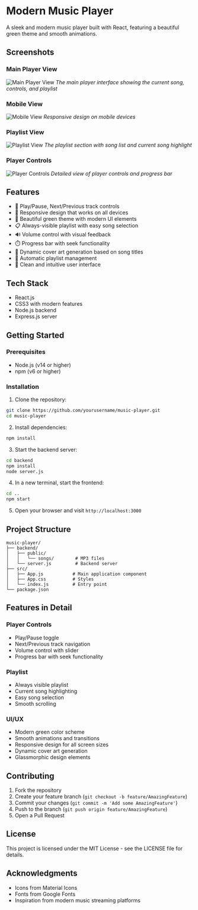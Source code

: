# Modern Music Player

A sleek and modern music player built with React, featuring a beautiful green theme and smooth animations.

## Screenshots

### Main Player View
![Main Player View](screenshots/main-player.png)
*The main player interface showing the current song, controls, and playlist*

### Mobile View
![Mobile View](screenshots/mobile-view.png)
*Responsive design on mobile devices*

### Playlist View
![Playlist View](screenshots/playlist-view.png)
*The playlist section with song list and current song highlight*

### Player Controls
![Player Controls](screenshots/player-controls.png)
*Detailed view of player controls and progress bar*

## Features

- 🎵 Play/Pause, Next/Previous track controls
- 📱 Responsive design that works on all devices
- 🎨 Beautiful green theme with modern UI elements
- 📋 Always-visible playlist with easy song selection
- 🔊 Volume control with visual feedback
- ⏱️ Progress bar with seek functionality
- 🎨 Dynamic cover art generation based on song titles
- 🔄 Automatic playlist management
- 🎯 Clean and intuitive user interface

## Tech Stack

- React.js
- CSS3 with modern features
- Node.js backend
- Express.js server

## Getting Started

### Prerequisites

- Node.js (v14 or higher)
- npm (v6 or higher)

### Installation

1. Clone the repository:
```bash
git clone https://github.com/yourusername/music-player.git
cd music-player
```

2. Install dependencies:
```bash
npm install
```

3. Start the backend server:
```bash
cd backend
npm install
node server.js
```

4. In a new terminal, start the frontend:
```bash
cd ..
npm start
```

5. Open your browser and visit `http://localhost:3000`

## Project Structure

```
music-player/
├── backend/
│   ├── public/
│   │   └── songs/        # MP3 files
│   └── server.js         # Backend server
├── src/
│   ├── App.js           # Main application component
│   ├── App.css          # Styles
│   └── index.js         # Entry point
└── package.json
```

## Features in Detail

### Player Controls
- Play/Pause toggle
- Next/Previous track navigation
- Volume control with slider
- Progress bar with seek functionality

### Playlist
- Always visible playlist
- Current song highlighting
- Easy song selection
- Smooth scrolling

### UI/UX
- Modern green color scheme
- Smooth animations and transitions
- Responsive design for all screen sizes
- Dynamic cover art generation
- Glassmorphic design elements

## Contributing

1. Fork the repository
2. Create your feature branch (`git checkout -b feature/AmazingFeature`)
3. Commit your changes (`git commit -m 'Add some AmazingFeature'`)
4. Push to the branch (`git push origin feature/AmazingFeature`)
5. Open a Pull Request

## License

This project is licensed under the MIT License - see the LICENSE file for details.

## Acknowledgments

- Icons from Material Icons
- Fonts from Google Fonts
- Inspiration from modern music streaming platforms
